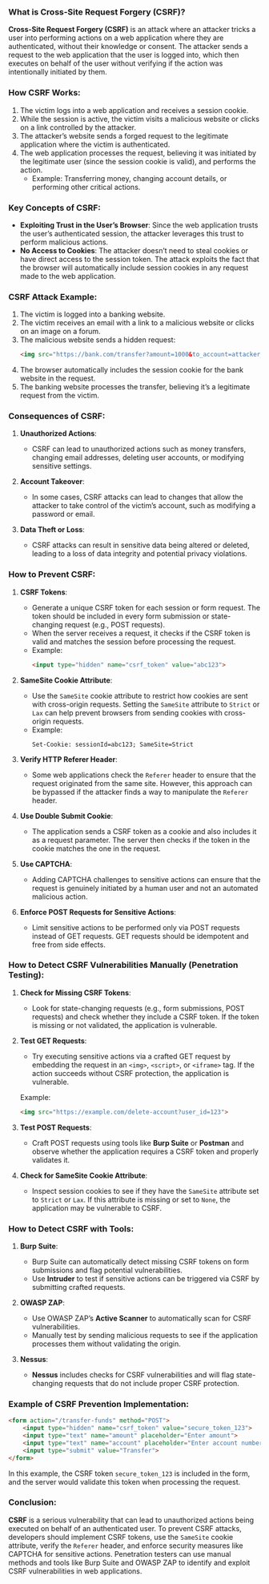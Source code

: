 
### **What is Cross-Site Request Forgery (CSRF)?**

**Cross-Site Request Forgery (CSRF)** is an attack where an attacker tricks a user into performing actions on a web application where they are authenticated, without their knowledge or consent. The attacker sends a request to the web application that the user is logged into, which then executes on behalf of the user without verifying if the action was intentionally initiated by them.

### **How CSRF Works:**

1. The victim logs into a web application and receives a session cookie.
2. While the session is active, the victim visits a malicious website or clicks on a link controlled by the attacker.
3. The attacker’s website sends a forged request to the legitimate application where the victim is authenticated.
4. The web application processes the request, believing it was initiated by the legitimate user (since the session cookie is valid), and performs the action.
   - Example: Transferring money, changing account details, or performing other critical actions.

### **Key Concepts of CSRF:**

- **Exploiting Trust in the User’s Browser**: Since the web application trusts the user’s authenticated session, the attacker leverages this trust to perform malicious actions.
- **No Access to Cookies**: The attacker doesn’t need to steal cookies or have direct access to the session token. The attack exploits the fact that the browser will automatically include session cookies in any request made to the web application.

### **CSRF Attack Example:**

1. The victim is logged into a banking website.
2. The victim receives an email with a link to a malicious website or clicks on an image on a forum.
3. The malicious website sends a hidden request:
   ```html
   <img src="https://bank.com/transfer?amount=1000&to_account=attacker_account">
   ```
4. The browser automatically includes the session cookie for the bank website in the request.
5. The banking website processes the transfer, believing it’s a legitimate request from the victim.

### **Consequences of CSRF:**

1. **Unauthorized Actions**:
   - CSRF can lead to unauthorized actions such as money transfers, changing email addresses, deleting user accounts, or modifying sensitive settings.

2. **Account Takeover**:
   - In some cases, CSRF attacks can lead to changes that allow the attacker to take control of the victim’s account, such as modifying a password or email.

3. **Data Theft or Loss**:
   - CSRF attacks can result in sensitive data being altered or deleted, leading to a loss of data integrity and potential privacy violations.

### **How to Prevent CSRF:**

1. **CSRF Tokens**:
   - Generate a unique CSRF token for each session or form request. The token should be included in every form submission or state-changing request (e.g., POST requests).
   - When the server receives a request, it checks if the CSRF token is valid and matches the session before processing the request.
   - Example:
     ```html
     <input type="hidden" name="csrf_token" value="abc123">
     ```

2. **SameSite Cookie Attribute**:
   - Use the `SameSite` cookie attribute to restrict how cookies are sent with cross-origin requests. Setting the `SameSite` attribute to `Strict` or `Lax` can help prevent browsers from sending cookies with cross-origin requests.
   - Example:
     ```text
     Set-Cookie: sessionId=abc123; SameSite=Strict
     ```

3. **Verify HTTP Referer Header**:
   - Some web applications check the `Referer` header to ensure that the request originated from the same site. However, this approach can be bypassed if the attacker finds a way to manipulate the `Referer` header.

4. **Use Double Submit Cookie**:
   - The application sends a CSRF token as a cookie and also includes it as a request parameter. The server then checks if the token in the cookie matches the one in the request.

5. **Use CAPTCHA**:
   - Adding CAPTCHA challenges to sensitive actions can ensure that the request is genuinely initiated by a human user and not an automated malicious action.

6. **Enforce POST Requests for Sensitive Actions**:
   - Limit sensitive actions to be performed only via POST requests instead of GET requests. GET requests should be idempotent and free from side effects.

### **How to Detect CSRF Vulnerabilities Manually (Penetration Testing):**

1. **Check for Missing CSRF Tokens**:
   - Look for state-changing requests (e.g., form submissions, POST requests) and check whether they include a CSRF token. If the token is missing or not validated, the application is vulnerable.

2. **Test GET Requests**:
   - Try executing sensitive actions via a crafted GET request by embedding the request in an `<img>`, `<script>`, or `<iframe>` tag. If the action succeeds without CSRF protection, the application is vulnerable.
   
   Example:
   ```html
   <img src="https://example.com/delete-account?user_id=123">
   ```

3. **Test POST Requests**:
   - Craft POST requests using tools like **Burp Suite** or **Postman** and observe whether the application requires a CSRF token and properly validates it.

4. **Check for SameSite Cookie Attribute**:
   - Inspect session cookies to see if they have the `SameSite` attribute set to `Strict` or `Lax`. If this attribute is missing or set to `None`, the application may be vulnerable to CSRF.

### **How to Detect CSRF with Tools:**

1. **Burp Suite**:
   - Burp Suite can automatically detect missing CSRF tokens on form submissions and flag potential vulnerabilities.
   - Use **Intruder** to test if sensitive actions can be triggered via CSRF by submitting crafted requests.

2. **OWASP ZAP**:
   - Use OWASP ZAP’s **Active Scanner** to automatically scan for CSRF vulnerabilities.
   - Manually test by sending malicious requests to see if the application processes them without validating the origin.

3. **Nessus**:
   - **Nessus** includes checks for CSRF vulnerabilities and will flag state-changing requests that do not include proper CSRF protection.

### **Example of CSRF Prevention Implementation:**

```html
<form action="/transfer-funds" method="POST">
    <input type="hidden" name="csrf_token" value="secure_token_123">
    <input type="text" name="amount" placeholder="Enter amount">
    <input type="text" name="account" placeholder="Enter account number">
    <input type="submit" value="Transfer">
</form>
```

In this example, the CSRF token `secure_token_123` is included in the form, and the server would validate this token when processing the request.

### **Conclusion:**

**CSRF** is a serious vulnerability that can lead to unauthorized actions being executed on behalf of an authenticated user. To prevent CSRF attacks, developers should implement CSRF tokens, use the `SameSite` cookie attribute, verify the `Referer` header, and enforce security measures like CAPTCHA for sensitive actions. Penetration testers can use manual methods and tools like Burp Suite and OWASP ZAP to identify and exploit CSRF vulnerabilities in web applications.
